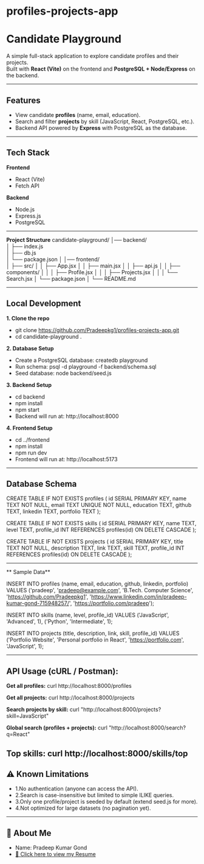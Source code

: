 # profiles-projects-app
# Candidate Playground

A simple full-stack application to explore candidate profiles and their projects.  
Built with **React (Vite)** on the frontend and **PostgreSQL + Node/Express** on the backend.

---

## Features

- View candidate **profiles** (name, email, education).
- Search and filter **projects** by skill (JavaScript, React, PostgreSQL, etc.).
- Backend API powered by **Express** with PostgreSQL as the database.

---

## Tech Stack

**Frontend**
- React (Vite)
- Fetch API

**Backend**
- Node.js
- Express.js
- PostgreSQL

---
**Project Structure**
 candidate-playground/
 │── backend/              
 │   ├── index.js          
 │   ├── db.js             
 │   └── package.json
 │
 │── frontend/             
 │   ├── src/
 │   │   ├── App.jsx
 │   │   ├── main.jsx
 │   │   ├── api.js
 │   │   ├── components/
 │   │   │   ├── Profile.jsx
 │   │   │   ├── Projects.jsx
 │   │   │   └── Search.jsx
 │   └── package.json
 │
 └── README.md
  
---

## Local Development
**1. Clone the repo**
 - git clone https://github.com/Pradeepkg1/profiles-projects-app.git 
 - cd candidate-playground .
   
**2. Database Setup**
 - Create a PostgreSQL database: createdb playground
 - Run schema: psql -d playground -f backend/schema.sql
 - Seed database: node backend/seed.js 
   
**3. Backend Setup**
 - cd backend
 - npm install
 - npm start
 - Backend will run at: http://localhost:8000 

**4. Frontend Setup**
 - cd ../frontend
 - npm install
 - npm run dev
 - Frontend will run at: http://localhost:5173 
  --- 
## Database Schema
 CREATE TABLE IF NOT EXISTS profiles (
    id SERIAL PRIMARY KEY,
    name TEXT NOT NULL,
    email TEXT UNIQUE NOT NULL,
    education TEXT,
    github TEXT,
    linkedin TEXT,
    portfolio TEXT
 );

 CREATE TABLE IF NOT EXISTS skills (
    id SERIAL PRIMARY KEY,
    name TEXT,
    level TEXT,
    profile_id INT REFERENCES profiles(id) ON DELETE CASCADE
 );

 CREATE TABLE IF NOT EXISTS projects (
    id SERIAL PRIMARY KEY,
    title TEXT NOT NULL,
    description TEXT,
    link TEXT,
    skill TEXT,
    profile_id INT REFERENCES profiles(id) ON DELETE CASCADE
 );

---
** Sample Data**

  INSERT INTO profiles (name, email, education, github, linkedin, portfolio)
  VALUES ('pradeep', 'pradeep@example.com', 'B.Tech. Computer Science',
        'https://github.com/Pradeepkg1',
        'https://www.linkedin.com/in/pradeep-kumar-gond-715948257/',
        'https://portfolio.com/pradeep');

  INSERT INTO skills (name, level, profile_id)
  VALUES ('JavaScript', 'Advanced', 1),
       ('Python', 'Intermediate', 1);

  INSERT INTO projects (title, description, link, skill, profile_id)
  VALUES ('Portfolio Website', 'Personal portfolio in React', 'https://portfolio.com', 'JavaScript', 1);

   ---


## API Usage (cURL / Postman):

  **Get all profiles:**
    curl http://localhost:8000/profiles

  **Get all projects:**
     curl http://localhost:8000/projects

  **Search projects by skill:**
    curl "http://localhost:8000/projects?skill=JavaScript"

  **Global search (profiles + projects):**
    curl "http://localhost:8000/search?q=React"

  **Top skills:**
    curl http://localhost:8000/skills/top
---


## ⚠️ Known Limitations
  - 1.No authentication (anyone can access the API).
  - 2.Search is case-insensitive but limited to simple ILIKE queries.
  - 3.Only one profile/project is seeded by default (extend seed.js for more).
  - 4.Not optimized for large datasets (no pagination yet).

---

## 👤 About Me
- Name: Pradeep Kumar Gond  
- [📄 Click here to view my Resume](https://drive.google.com/file/d/1sfhnNHpvbUFcGyDE0CsvewxDQzWNYcVE/view?usp=sharing)  



